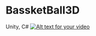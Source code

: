 # BassketBall3D
Unity, C#
[![Alt text for your video](https://img.youtube.com/watch?v=bojQpN1W89U)](https://www.youtube.com/watch?v=bojQpN1W89U)
